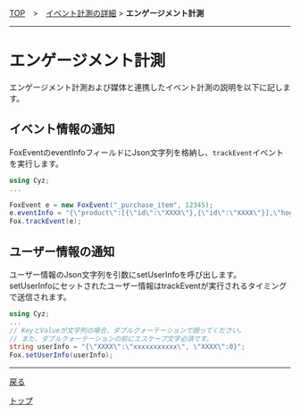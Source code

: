 [TOP](../../../README.md)　>　[イベント計測の詳細](../README.md) > **エンゲージメント計測**

---

# エンゲージメント計測

エンゲージメント計測および媒体と連携したイベント計測の説明を以下に記します。

## イベント情報の通知

FoxEventのeventInfoフィールドにJson文字列を格納し、`trackEvent`イベントを実行します。

```cs
using Cyz;
...

FoxEvent e = new FoxEvent("_purchase_item", 12345);
e.eventInfo = "{\"product\":[{\"id\":\"XXXX\"},{\"id\":\"XXXX\"}],\"hoge\":\"xxxxxxxxxxx\"}";
Fox.trackEvent(e);
```


## ユーザー情報の通知

ユーザー情報のJson文字列を引数にsetUserInfoを呼び出します。<br>
setUserInfoにセットされたユーザー情報はtrackEventが実行されるタイミングで送信されます。

```cs
using Cyz;
...
// KeyとValueが文字列の場合、ダブルクォーテーションで囲ってください。
// また、ダブルクォーテーションの前にエスケープ文字必須です。
string userInfo = "{\"XXXX\":\"xxxxxxxxxxx\", \"XXXX\":0}";
Fox.setUserInfo(userInfo);
```

---
[戻る](../README.md)

[トップ](../../../README.md)
